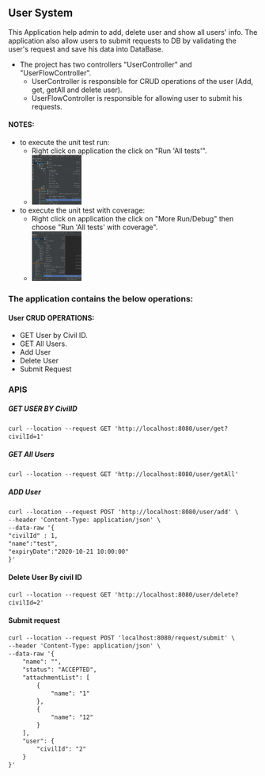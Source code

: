 ## User System
This Application help admin to add, delete user and show all users' info.
The application also allow users to submit requests to DB by validating 
the user's request and save his data into DataBase.

- The project has two controllers "UserController" and "UserFlowController".
  - UserController is responsible for CRUD operations of the user (Add, get, getAll and delete user).
  - UserFlowController is responsible for allowing user to submit his requests.

#### NOTES:
- to execute the unit test run:
  - Right click on application the click on "Run 'All tests'".
  - <img src="runAllTests.png" width="100" height="100">
- to execute the unit test with coverage:
  - Right click on application the click on "More Run/Debug" then choose "Run 'All tests' with coverage".
  - <img src="runAllTestsWithCoverage.png" width="100" height="100">

### The application contains the below operations:
#### User CRUD OPERATIONS:
- GET User by Civil ID.
- GET All Users.
- Add User
- Delete User
- Submit Request

### APIS

##### GET USER BY CivilID
````
curl --location --request GET 'http://localhost:8080/user/get?civilId=1'
````
##### GET All Users

````
curl --location --request GET 'http://localhost:8080/user/getAll'
````


##### ADD User
````
curl --location --request POST 'http://localhost:8080/user/add' \
--header 'Content-Type: application/json' \
--data-raw '{
"civilId" : 1,
"name":"test",
"expiryDate":"2020-10-21 10:00:00"
}'
````

#### Delete User By civil ID

```
curl --location --request GET 'http://localhost:8080/user/delete?civilId=2'
```

#### Submit request
````
curl --location --request POST 'localhost:8080/request/submit' \
--header 'Content-Type: application/json' \
--data-raw '{
    "name": "",
    "status": "ACCEPTED",
    "attachmentList": [
        {
            "name": "1"
        },
        {
            "name": "12"
        }
    ],
    "user": {
        "civilId": "2"
    }
}'
````
